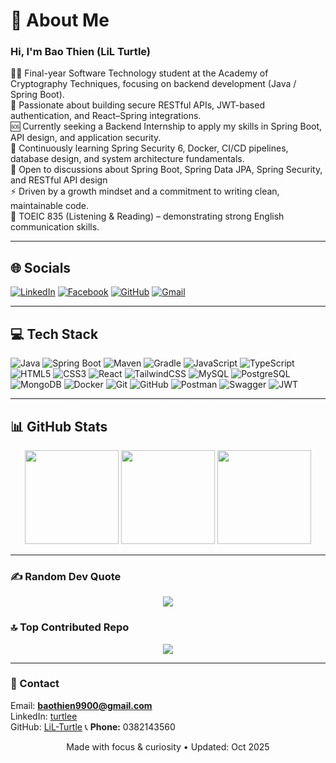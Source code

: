# 💫 About Me

### Hi, I'm Bao Thien (LiL Turtle)

👨‍🎓 Final-year Software Technology student at the Academy of Cryptography Techniques, focusing on backend development (Java / Spring Boot).  
🤝 Passionate about building secure RESTful APIs, JWT-based authentication, and React–Spring integrations.  
🆘 Currently seeking a Backend Internship to apply my skills in Spring Boot, API design, and application security.  
🌱 Continuously learning Spring Security 6, Docker, CI/CD pipelines, database design, and system architecture fundamentals.  
💬 Open to discussions about Spring Boot, Spring Data JPA, Spring Security, and RESTful API design  
⚡ Driven by a growth mindset and a commitment to writing clean, maintainable code.  
🏅 TOEIC 835 (Listening & Reading) – demonstrating strong English communication skills.  

---

## 🌐 Socials

[![LinkedIn](https://img.shields.io/badge/LinkedIn-0A66C2.svg?logo=linkedin&logoColor=white)](https://www.linkedin.com/in/turtlee)
[![Facebook](https://img.shields.io/badge/Facebook-1877F2.svg?logo=facebook&logoColor=white)](https://www.facebook.com/b.thi3n)
[![GitHub](https://img.shields.io/badge/GitHub-181717.svg?logo=github&logoColor=white)](https://github.com/LiL-Turtle)
[![Gmail](https://img.shields.io/badge/Email-D14836?logo=gmail&logoColor=white)](mailto:baothien9900@gmail.com)

---

## 💻 Tech Stack

![Java](https://img.shields.io/badge/Java-ED8B00?style=for-the-badge&logo=openjdk&logoColor=white)
![Spring Boot](https://img.shields.io/badge/Spring_Boot-6DB33F?style=for-the-badge&logo=springboot&logoColor=white)
![Maven](https://img.shields.io/badge/Maven-C71A36?style=for-the-badge&logo=apachemaven&logoColor=white)
![Gradle](https://img.shields.io/badge/Gradle-02303A?style=for-the-badge&logo=gradle&logoColor=white)
![JavaScript](https://img.shields.io/badge/JavaScript-323330?style=for-the-badge&logo=javascript&logoColor=F7DF1E)
![TypeScript](https://img.shields.io/badge/TypeScript-007ACC?style=for-the-badge&logo=typescript&logoColor=white)
![HTML5](https://img.shields.io/badge/HTML5-E34F26?style=for-the-badge&logo=html5&logoColor=white)
![CSS3](https://img.shields.io/badge/CSS3-1572B6?style=for-the-badge&logo=css3&logoColor=white)
![React](https://img.shields.io/badge/React-20232A?style=for-the-badge&logo=react&logoColor=61DAFB)
![TailwindCSS](https://img.shields.io/badge/TailwindCSS-38B2AC?style=for-the-badge&logo=tailwind-css&logoColor=white)
![MySQL](https://img.shields.io/badge/MySQL-4479A1?style=for-the-badge&logo=mysql&logoColor=white)
![PostgreSQL](https://img.shields.io/badge/PostgreSQL-4169E1?style=for-the-badge&logo=postgresql&logoColor=white)
![MongoDB](https://img.shields.io/badge/MongoDB-47A248?style=for-the-badge&logo=mongodb&logoColor=white)
![Docker](https://img.shields.io/badge/Docker-0db7ed?style=for-the-badge&logo=docker&logoColor=white)
![Git](https://img.shields.io/badge/Git-F05033?style=for-the-badge&logo=git&logoColor=white)
![GitHub](https://img.shields.io/badge/GitHub-181717?style=for-the-badge&logo=github&logoColor=white)
![Postman](https://img.shields.io/badge/Postman-FF6C37?style=for-the-badge&logo=postman&logoColor=white)
![Swagger](https://img.shields.io/badge/Swagger-85EA2D?style=for-the-badge&logo=swagger&logoColor=black)
![JWT](https://img.shields.io/badge/JWT-000?style=for-the-badge&logo=jsonwebtokens&logoColor=white)

---

## 📊 GitHub Stats

<div align="center">
  <img src="https://github-readme-stats.vercel.app/api?username=LiL-Turtle&theme=dark&hide_border=false&show_icons=true" height="150" />
  <img src="https://nirzak-streak-stats.vercel.app/?user=LiL-Turtle&theme=dark&hide_border=false" height="150" />
  <img src="https://github-readme-stats.vercel.app/api/top-langs/?username=LiL-Turtle&theme=dark&hide_border=false&layout=compact&langs_count=8" height="150" />
</div>

---

### ✍️ Random Dev Quote

<div align="center">
  <img src="https://quotes-github-readme.vercel.app/api?type=horizontal&theme=radical" />
</div>

### 🔝 Top Contributed Repo

<div align="center">
  <img src="https://github-contributor-stats.vercel.app/api?username=LiL-Turtle&limit=5&theme=dark&combine_all_yearly_contributions=true" />
</div>

---

### 📨 Contact

Email: **baothien9900@gmail.com**  
LinkedIn: [turtlee](https://www.linkedin.com/in/turtlee)  
GitHub: [LiL-Turtle](https://github.com/LiL-Turtle)
📞 **Phone:** 0382143560

<p align="center">Made with focus & curiosity • Updated: Oct 2025</p>

